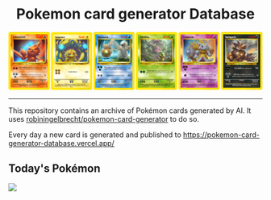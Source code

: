 <h1 align="center">Pokemon card generator Database</h1>

<p align="center">
  <img src="https://github.com/robiningelbrecht/pokemon-card-generator/raw/master/readme/banner.png" alt="Banner">
</p>

---

This repository contains an archive of Pokémon cards generated by AI. It uses 
[robiningelbrecht/pokemon-card-generator](https://github.com/robiningelbrecht/pokemon-card-generator) to do so.

Every day a new card is generated and published to https://pokemon-card-generator-database.vercel.app/

## Today's Pokémon

<!--START_SECTION:pokemon-->
![](https://raw.githubusercontent.com/robiningelbrecht/pokemon-card-generator-database/master/cards/card-bfdc768b-9ff7-4dd3-84df-b117345cc1a0.svg)
<!--END_SECTION:pokemon-->
